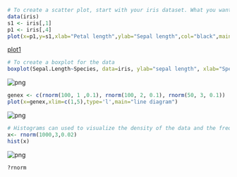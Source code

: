 

```R
# To create a scatter plot, start with your iris dataset. What you want to see is the variation of the sepal length and petal length.
data(iris)
s1 <- iris[,1]
p1 <- iris[,4]
plot(x=p1,y=s1,xlab="Petal length",ylab="Sepal length",col="black",main="Variition of sepal length with petal length")

```


[plot1](https://github.com/xiaowei3223/Bioinformatics-R)



```R
# To create a boxplot for the data 
boxplot(Sepal.Length~Species, data=iris, ylab="sepal length", xlab="Species",main="Sepal length for different dpecies")
```


![png](output_1_0.png)



```R
genex <- c(rnorm(100, 1 ,0.1), rnorm(100, 2, 0.1), rnorm(50, 3, 0.1))
plot(x=genex,xlim=c(1,5),type='l',main="line diagram")
```


![png](output_2_0.png)



```R
# Histograms can used to visualize the density of the data and the frequency of every bin/category.
x<- rnorm(1000,3,0.02)
hist(x)
```


![png](output_3_0.png)



```R
?rnorm
```
